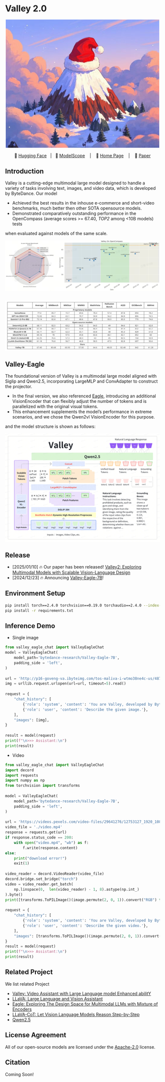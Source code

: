 # Valley 2.0

<p align="center">
    <img src="./assets/valley_logo.jpg" width="500"/>
<p>

<p align="center">
        🤗 <a href="https://huggingface.co/bytedance-research/Valley-Eagle-7B">Hugging Face</a>&nbsp&nbsp | &nbsp&nbsp🤖 <a href="https://www.modelscope.cn/models/Hyggge/Valley-Eagle-7B">ModelScope</a> &nbsp&nbsp | &nbsp&nbsp 📑 <a href="https://hyggge.github.io/projects/valley/index.html">Home Page</a> &nbsp&nbsp | &nbsp&nbsp 📙 <a href="https://arxiv.org/abs/2501.05901">Paper</a> 
</p>


## Introduction
Valley is a cutting-edge multimodal large model designed to handle a variety of tasks involving text, images, and video data, which is developed by ByteDance. Our model

- Achieved the best results in the inhouse e-commerce and short-video benchmarks, much better then other SOTA opensource models.
- Demonstrated comparatively outstanding performance in the OpenCompass (average scores >= 67.40, *TOP2* among <10B models) tests

when evaluated against models of the same scale.

<div style="display:flex;">
  <!-- <img src="assets/open_compass_1223.jpg" alt="opencompass" style="height:300px;" />
  <img src="assets/tts_inhouse_benchmark_1223.jpg" alt="inhouse" style="height:300px;" /> -->
    <img src="assets/combine.jpg" alt="opencompass"/>
</div>
<br>

<p align="center" style="display:flex;">
    <img src="./assets/table.jpeg"/>
<p>


## Valley-Eagle
The foundational version of Valley is a multimodal large model aligned with Siglip and Qwen2.5, incorporating LargeMLP and ConvAdapter to construct the projector. 

- In the final version, we also referenced [Eagle](https://arxiv.org/pdf/2408.15998), introducing an additional VisionEncoder that can flexibly adjust the number of tokens and is parallelized with the original visual tokens. 
- This enhancement supplements the model’s performance in extreme scenarios, and we chose the Qwen2vl VisionEncoder for this purpose. 

and the model structure is shown as follows:

<div style="display:flex;">
  <img src="assets/valley_structure.jpeg" alt="opencompass" />
</div>


## Release
- [2025/01/10] 🔥 Our paper has been released!  [Valley2: Exploring Multimodal Models with Scalable Vision-Language Design](https://arxiv.org/abs/2501.05901)
- [2024/12/23] 🔥 Announcing [Valley-Eagle-7B](https://huggingface.co/bytedance-research/Valley-Eagle-7B)!

## Environment Setup
``` bash
pip install torch==2.4.0 torchvision==0.19.0 torchaudio==2.4.0 --index-url https://download.pytorch.org/whl/cu121
pip install -r requirements.txt
```

## Inference Demo
- Single image
``` python
from valley_eagle_chat import ValleyEagleChat
model = ValleyEagleChat(
    model_path='bytedance-research/Valley-Eagle-7B',
    padding_side = 'left',
)

url = 'http://p16-goveng-va.ibyteimg.com/tos-maliva-i-wtmo38ne4c-us/4870400481414052507~tplv-wtmo38ne4c-jpeg.jpeg'
img = urllib.request.urlopen(url=url, timeout=5).read()

request = {
    "chat_history": [
        {'role': 'system', 'content': 'You are Valley, developed by ByteDance. Your are a helpfull Assistant.'},
        {'role': 'user', 'content': 'Describe the given image.'},
    ],
    "images": [img],
}

result = model(request)
print(f"\n>>> Assistant:\n")
print(result)
```

- Video
``` python
from valley_eagle_chat import ValleyEagleChat
import decord
import requests
import numpy as np
from torchvision import transforms

model = ValleyEagleChat(
    model_path='bytedance-research/Valley-Eagle-7B',
    padding_side = 'left',
)

url = 'https://videos.pexels.com/video-files/29641276/12753127_1920_1080_25fps.mp4'
video_file = './video.mp4'
response = requests.get(url)
if response.status_code == 200:
    with open("video.mp4", "wb") as f:
        f.write(response.content)
else:
    print("download error!")
    exit(1)

video_reader = decord.VideoReader(video_file)
decord.bridge.set_bridge("torch")
video = video_reader.get_batch(
    np.linspace(0,  len(video_reader) - 1, 8).astype(np.int_)
).byte()
print([transforms.ToPILImage()(image.permute(2, 0, 1)).convert("RGB") for image in video])

request = {
    "chat_history": [
        {'role': 'system', 'content': 'You are Valley, developed by ByteDance. Your are a helpfull Assistant.'},
        {'role': 'user', 'content': 'Describe the given video.'},
    ],
    "images": [transforms.ToPILImage()(image.permute(2, 0, 1)).convert("RGB") for image in video],
}
result = model(request)
print(f"\n>>> Assistant:\n")
print(result)
```

## Related Project
We list related Project
- [Valley: Video Assistant with Large Language model Enhanced abilitY](https://github.com/RupertLuo/Valley)
- [LLaVA: Large Language and Vision Assistant](https://github.com/haotian-liu/LLaVA)
- [Eagle: Exploring The Design Space for Multimodal LLMs with Mixture of Encoders](https://github.com/NVlabs/EAGLE)
- [LLaVA-CoT: Let Vision Language Models Reason Step-by-Step](https://github.com/PKU-YuanGroup/LLaVA-CoT)
- [Qwen2.5](https://github.com/QwenLM/Qwen2.5)

## License Agreement
All of our open-source models are licensed under the [Apache-2.0](./LICENSE) license.


## Citation
Coming Soon!
